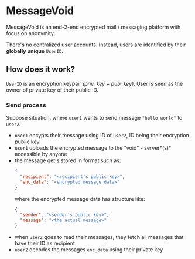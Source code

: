 # MessageVoid
MessageVoid is an end-2-end encrypted mail / messaging platform with focus on anonymity.

There's no centralized user accounts.
Instead, users are identified by their **globally unique** `UserID`.

## How does it work?
`UserID` is an encryption keypair *(priv. key + pub. key)*. User is seen as the owner of private key of their public ID.

### Send process
Suppose situation, where `user1` wants to send message `"hello world"` to `user2`.
- `user1` encypts their message using ID of `user2`, ID being their encryption public key
- `user1` uploads the encrypted message to the "void" - server*(s)* accessible by anyone
- the message get's stored in format such as:
  ```json
  {
    "recipient": "<recipient's public key>",
    "enc_data": "<encrypted message data>"
  }
  ```
  where the encrypted message data has structure like:
  ```json
  {
    "sender": "<sender's public key>",
    "message": "<the actual message>"
  }
  ```
- when `user2` goes to read their messages, they fetch all messages that have their ID as recipient
- `user2` decodes the messages `enc_data` using their private key
